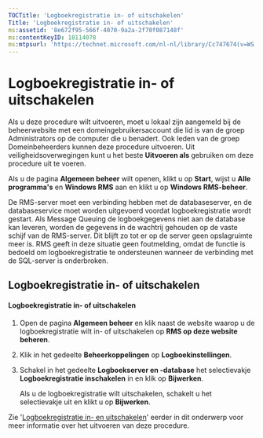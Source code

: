 ```yaml
---
TOCTitle: 'Logboekregistratie in- of uitschakelen'
Title: 'Logboekregistratie in- of uitschakelen'
ms:assetid: '8e672f95-566f-4070-9a2a-2f70f087148f'
ms:contentKeyID: 18114078
ms:mtpsurl: 'https://technet.microsoft.com/nl-nl/library/Cc747674(v=WS.10)'
---
```


Logboekregistratie in- of uitschakelen
======================================

Als u deze procedure wilt uitvoeren, moet u lokaal zijn aangemeld bij de beheerwebsite met een domeingebruikersaccount die lid is van de groep Administrators op de computer die u benadert. Ook leden van de groep Domeinbeheerders kunnen deze procedure uitvoeren. Uit veiligheidsoverwegingen kunt u het beste **Uitvoeren als** gebruiken om deze procedure uit te voeren.

Als u de pagina **Algemeen beheer** wilt openen, klikt u op **Start**, wijst u **Alle programma's** en **Windows RMS** aan en klikt u op **Windows RMS-beheer**.

De RMS-server moet een verbinding hebben met de databaseserver, en de databaseservice moet worden uitgevoerd voordat logboekregistratie wordt gestart. Als Message Queuing de logboekgegevens niet aan de database kan leveren, worden de gegevens in de wachtrij gehouden op de vaste schijf van de RMS-server. Dit blijft zo tot er op de server geen opslagruimte meer is. RMS geeft in deze situatie geen foutmelding, omdat de functie is bedoeld om logboekregistratie te ondersteunen wanneer de verbinding met de SQL-server is onderbroken.

Logboekregistratie in- of uitschakelen
--------------------------------------

#### Logboekregistratie in- of uitschakelen

1.  Open de pagina **Algemeen beheer** en klik naast de website waarop u de logboekregistratie wilt in- of uitschakelen op **RMS op deze website beheren**.

2.  Klik in het gedeelte **Beheerkoppelingen** op **Logboekinstellingen**.

3.  Schakel in het gedeelte **Logboekserver en -database** het selectievakje **Logboekregistratie inschakelen** in en klik op **Bijwerken**.

    Als u de logboekregistratie wilt uitschakelen, schakelt u het selectievakje uit en klikt u op **Bijwerken**.

Zie '[Logboekregistratie in- en uitschakelen](https://technet.microsoft.com/50ccd827-2d39-41e7-a395-3d5f5836869b)' eerder in dit onderwerp voor meer informatie over het uitvoeren van deze procedure.
